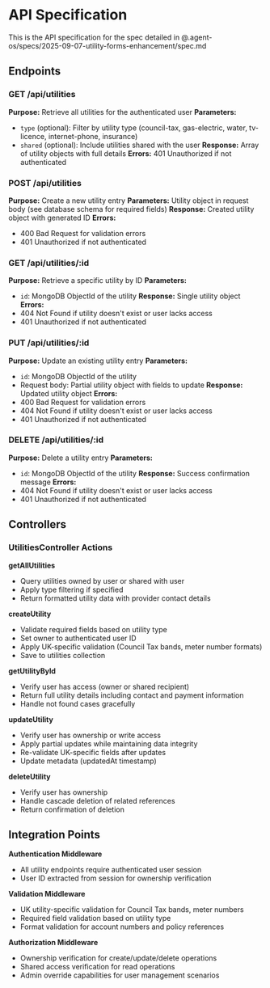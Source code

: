 # API Specification

This is the API specification for the spec detailed in @.agent-os/specs/2025-09-07-utility-forms-enhancement/spec.md

## Endpoints

### GET /api/utilities

**Purpose:** Retrieve all utilities for the authenticated user
**Parameters:** 
- `type` (optional): Filter by utility type (council-tax, gas-electric, water, tv-licence, internet-phone, insurance)
- `shared` (optional): Include utilities shared with the user
**Response:** Array of utility objects with full details
**Errors:** 401 Unauthorized if not authenticated

### POST /api/utilities

**Purpose:** Create a new utility entry
**Parameters:** Utility object in request body (see database schema for required fields)
**Response:** Created utility object with generated ID
**Errors:** 
- 400 Bad Request for validation errors
- 401 Unauthorized if not authenticated

### GET /api/utilities/:id

**Purpose:** Retrieve a specific utility by ID
**Parameters:** 
- `id`: MongoDB ObjectId of the utility
**Response:** Single utility object
**Errors:** 
- 404 Not Found if utility doesn't exist or user lacks access
- 401 Unauthorized if not authenticated

### PUT /api/utilities/:id

**Purpose:** Update an existing utility entry
**Parameters:** 
- `id`: MongoDB ObjectId of the utility
- Request body: Partial utility object with fields to update
**Response:** Updated utility object
**Errors:** 
- 400 Bad Request for validation errors
- 404 Not Found if utility doesn't exist or user lacks access
- 401 Unauthorized if not authenticated

### DELETE /api/utilities/:id

**Purpose:** Delete a utility entry
**Parameters:** 
- `id`: MongoDB ObjectId of the utility
**Response:** Success confirmation message
**Errors:** 
- 404 Not Found if utility doesn't exist or user lacks access
- 401 Unauthorized if not authenticated

## Controllers

### UtilitiesController Actions

**getAllUtilities**
- Query utilities owned by user or shared with user
- Apply type filtering if specified
- Return formatted utility data with provider contact details

**createUtility**
- Validate required fields based on utility type
- Set owner to authenticated user ID
- Apply UK-specific validation (Council Tax bands, meter number formats)
- Save to utilities collection

**getUtilityById**
- Verify user has access (owner or shared recipient)
- Return full utility details including contact and payment information
- Handle not found cases gracefully

**updateUtility**
- Verify user has ownership or write access
- Apply partial updates while maintaining data integrity
- Re-validate UK-specific fields after updates
- Update metadata (updatedAt timestamp)

**deleteUtility**
- Verify user has ownership
- Handle cascade deletion of related references
- Return confirmation of deletion

## Integration Points

**Authentication Middleware**
- All utility endpoints require authenticated user session
- User ID extracted from session for ownership verification

**Validation Middleware**
- UK utility-specific validation for Council Tax bands, meter numbers
- Required field validation based on utility type
- Format validation for account numbers and policy references

**Authorization Middleware** 
- Ownership verification for create/update/delete operations
- Shared access verification for read operations
- Admin override capabilities for user management scenarios